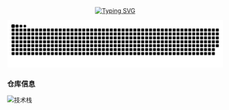 <div align="center">
  <a href="https://blog.sunguoqi.com/">
    <img src="https://readme-typing-svg.demolab.com?font=Fira+Code&pause=1000&color=024EF7&width=435&lines=昨日之深渊,今日之浅谈！&center=true&size=27" alt="Typing SVG" />
  </a>
</div>

<p align="center">
  <img src="https://raw.githubusercontent.com/MashiroJ/MashiroJ/refs/heads/output/github-contribution-grid-snake-dark.svg"/>
</p>

### 仓库信息
![技术栈](https://github-readme-stats.vercel.app/api/top-langs/?username=MashiroJ&layout=compact&theme=tokyonight) 



 


